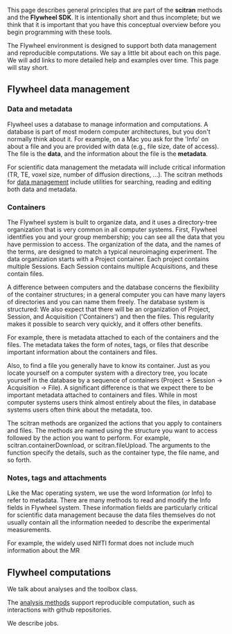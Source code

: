 This page describes general principles that are part of the **scitran** methods and the **Flywheel SDK**.  It is intentionally short and thus incomplete; but we think that it is important that you have this conceptual overview before you begin programming with these tools.

The Flywheel environment is designed to support both data management and reproducible computations.  We say a little bit about each on this page.  We will add links to more detailed help and examples over time.  This page will stay short.

## Flywheel data management

### Data and metadata
Flywheel uses a database to manage information and computations.  A database is part of most modern computer architectures, but you don't normally think about it. For example, on a Mac you ask for the 'Info' on about a file and you are provided with data (e.g., file size, date of access). The file is the **data**, and the information about the file is the **metadata**. 

For scientific data management the metadata will include critical information (TR, TE, voxel size, number of diffusion directions, ...). The scitran methods for [data management](data-management) include utilities for searching, reading and editing both data and metadata.

### Containers
The Flywheel system is built to organize data, and it uses a directory-tree organization that is very common in all computer systems.  First, Flywheel identifies you and your group membership; you can see all the data that you have permission to access. The organization of the data, and the names of the terms, are designed to match a typical neuroimaging experiment.  The data organization starts with a Project container.  Each project contains multiple Sessions. Each Session contains multiple Acquisitions, and these contain files.  

A difference between computers and the database concerns the flexibility of the container structures; in a general computer you can have many layers of directories and you can name them freely.  The database system is structured:  We also expect that there will be an organization of Project, Session, and Acquisition ('Containers') and then the files. This regularity makes it possible to search very quickly, and it offers other benefits.

For example, there is metadata attached to each of the containers and the files. The metadata takes the form of notes, tags, or files that describe important information about the containers and files.  

Also, to find a file you generally have to know its container. Just as you locate yourself on a computer system with a directory tree, you locate yourself in the database by a sequence of containers (Project -> Session -> Acquisition -> File). A significant difference is that we expect there to be important metadata attached to containers and files. While in most computer systems users think almost entirely about the files, in database systems users often think about the metadata, too.

The scitran methods are organized the actions that you apply to containers and files.  The methods are named using the structure you want to access followed by the action you want to perform.  For example, scitran.containerDownload, or scitran.fileUpload.  The arguments to the function specify the details, such as the container type, the file name, and so forth.

### Notes, tags and attachments
Like the Mac operating system, we use the word Information (or Info) to refer to metadata.  There are many methods to read and modify the Info fields in Flywheel system.  These information fields are particularly critical for scientific data management because the data files themselves do not usually contain all the information needed to describe the experimental measurements.

For example, the widely used NIfTI format does not include much information about the MR 

## Flywheel computations
We talk about analyses and the toolbox class.

The [analysis methods](Toolboxes) support reproducible computation, such as interactions with github repositories.

We describe jobs.